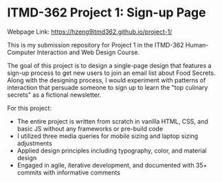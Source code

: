 # ITMD-362 Project 1: Sign-up Page

Webpage Link: https://hzeng9itmd362.github.io/project-1/

This is my submission repository for Project 1 in the ITMD-362 Human-Computer Interaction and Web Design Course.

The goal of this project is to design a single-page design that features a sign-up process to get new users to join an email list about Food Secrets.
Along with the designing process, I would experiment with patterns of interaction that persuade someone to sign up to learn the "top culinary secrets" as a fictional newsletter. 

For this project:
- The entire project is written from scratch in vanilla HTML, CSS, and basic JS without any frameworks or pre-build code
- I utilized three media queries for mobile sizing and laptop sizing adjustments
- Applied design principles including typography, color, and material design
- Engaged in agile, iterative development, and documented with 35+ commits with informative comments
